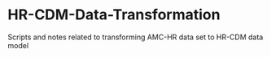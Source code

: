 # HR-CDM-Data-Transformation
Scripts and notes related to transforming AMC-HR data set to HR-CDM data model
